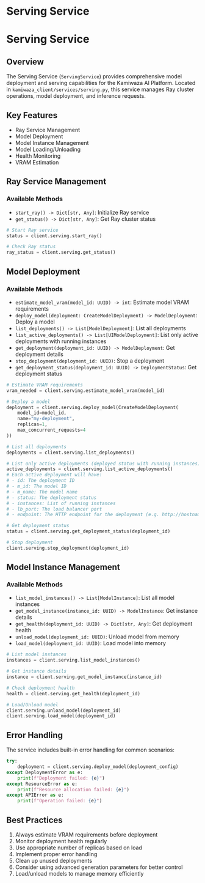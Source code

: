 # Serving Service


# Serving Service

## Overview
The Serving Service (`ServingService`) provides comprehensive model deployment and serving capabilities for the Kamiwaza AI Platform. Located in `kamiwaza_client/services/serving.py`, this service manages Ray cluster operations, model deployment, and inference requests.

## Key Features
- Ray Service Management
- Model Deployment
- Model Instance Management
- Model Loading/Unloading
- Health Monitoring
- VRAM Estimation

## Ray Service Management

### Available Methods
- `start_ray() -> Dict[str, Any]`: Initialize Ray service
- `get_status() -> Dict[str, Any]`: Get Ray cluster status

```python
# Start Ray service
status = client.serving.start_ray()

# Check Ray status
ray_status = client.serving.get_status()
```

## Model Deployment

### Available Methods
- `estimate_model_vram(model_id: UUID) -> int`: Estimate model VRAM requirements
- `deploy_model(deployment: CreateModelDeployment) -> ModelDeployment`: Deploy a model
- `list_deployments() -> List[ModelDeployment]`: List all deployments
- `list_active_deployments() -> List[UIModelDeployment]`: List only active deployments with running instances
- `get_deployment(deployment_id: UUID) -> ModelDeployment`: Get deployment details
- `stop_deployment(deployment_id: UUID)`: Stop a deployment
- `get_deployment_status(deployment_id: UUID) -> DeploymentStatus`: Get deployment status

```python
# Estimate VRAM requirements
vram_needed = client.serving.estimate_model_vram(model_id)

# Deploy a model
deployment = client.serving.deploy_model(CreateModelDeployment(
    model_id=model_id,
    name="my-deployment",
    replicas=1,
    max_concurrent_requests=4
))

# List all deployments
deployments = client.serving.list_deployments()

# List only active deployments (deployed status with running instances)
active_deployments = client.serving.list_active_deployments()
# Each active deployment will have:
# - id: The deployment ID
# - m_id: The model ID
# - m_name: The model name
# - status: The deployment status
# - instances: List of running instances
# - lb_port: The load balancer port
# - endpoint: The HTTP endpoint for the deployment (e.g. http://hostname:port/v1)

# Get deployment status
status = client.serving.get_deployment_status(deployment_id)

# Stop deployment
client.serving.stop_deployment(deployment_id)
```

## Model Instance Management

### Available Methods
- `list_model_instances() -> List[ModelInstance]`: List all model instances
- `get_model_instance(instance_id: UUID) -> ModelInstance`: Get instance details
- `get_health(deployment_id: UUID) -> Dict[str, Any]`: Get deployment health
- `unload_model(deployment_id: UUID)`: Unload model from memory
- `load_model(deployment_id: UUID)`: Load model into memory

```python
# List model instances
instances = client.serving.list_model_instances()

# Get instance details
instance = client.serving.get_model_instance(instance_id)

# Check deployment health
health = client.serving.get_health(deployment_id)

# Load/Unload model
client.serving.unload_model(deployment_id)
client.serving.load_model(deployment_id)
```

## Error Handling
The service includes built-in error handling for common scenarios:
```python
try:
    deployment = client.serving.deploy_model(deployment_config)
except DeploymentError as e:
    print(f"Deployment failed: {e}")
except ResourceError as e:
    print(f"Resource allocation failed: {e}")
except APIError as e:
    print(f"Operation failed: {e}")
```

## Best Practices
1. Always estimate VRAM requirements before deployment
2. Monitor deployment health regularly
3. Use appropriate number of replicas based on load
4. Implement proper error handling
5. Clean up unused deployments
6. Consider using advanced generation parameters for better control
7. Load/unload models to manage memory efficiently

